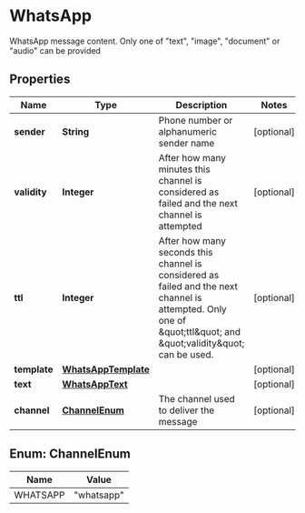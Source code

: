 

# WhatsApp

WhatsApp message content.   Only one of \"text\", \"image\", \"document\" or \"audio\" can be provided

## Properties

| Name | Type | Description | Notes |
|------------ | ------------- | ------------- | -------------|
|**sender** | **String** | Phone number or alphanumeric sender name |  [optional] |
|**validity** | **Integer** | After how many minutes this channel is   considered as failed and the next channel is attempted |  [optional] |
|**ttl** | **Integer** | After how many seconds this channel is considered as failed and the next channel is attempted.       Only one of \&quot;ttl\&quot; and \&quot;validity\&quot; can be used. |  [optional] |
|**template** | [**WhatsAppTemplate**](WhatsAppTemplate.md) |  |  [optional] |
|**text** | [**WhatsAppText**](WhatsAppText.md) |  |  [optional] |
|**channel** | [**ChannelEnum**](#ChannelEnum) | The channel used to deliver the message |  [optional] |



## Enum: ChannelEnum

| Name | Value |
|---- | -----|
| WHATSAPP | &quot;whatsapp&quot; |



